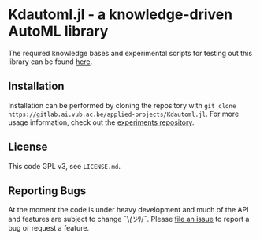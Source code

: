 # Kdautoml.jl - a knowledge-driven AutoML library

The required knowledge bases and experimental scripts for testing out this library can be found [here](https://gitlab.ai.vub.ac.be/ccofaru/knowledge-driven-automl).


## Installation
Installation can be performed by cloning the repository with `git clone https://gitlab.ai.vub.ac.be/applied-projects/Kdautoml.jl`. For more usage information, check out the [experiments repository](https://gitlab.ai.vub.ac.be/ccofaru/knowledge-driven-automl).


## License
This code GPL v3, see `LICENSE.md`.


## Reporting Bugs
At the moment the code is under heavy development and much of the API and features are subject to change ¯\\_(ツ)_/¯. Please [file an issue](https://gitlab.ai.vub.ac.be/ccofaru/knowledge-driven-automl/-/issues/new) to report a bug or request a feature.
